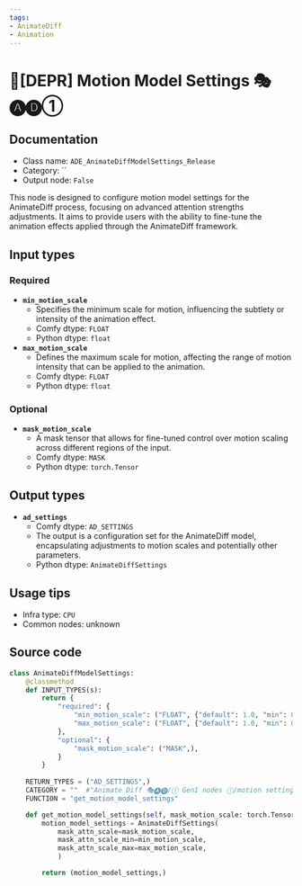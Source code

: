 ```yaml
---
tags:
- AnimateDiff
- Animation
---
```


# 🚫[DEPR] Motion Model Settings 🎭🅐🅓①
## Documentation
- Class name: `ADE_AnimateDiffModelSettings_Release`
- Category: ``
- Output node: `False`

This node is designed to configure motion model settings for the AnimateDiff process, focusing on advanced attention strengths adjustments. It aims to provide users with the ability to fine-tune the animation effects applied through the AnimateDiff framework.
## Input types
### Required
- **`min_motion_scale`**
    - Specifies the minimum scale for motion, influencing the subtlety or intensity of the animation effect.
    - Comfy dtype: `FLOAT`
    - Python dtype: `float`
- **`max_motion_scale`**
    - Defines the maximum scale for motion, affecting the range of motion intensity that can be applied to the animation.
    - Comfy dtype: `FLOAT`
    - Python dtype: `float`
### Optional
- **`mask_motion_scale`**
    - A mask tensor that allows for fine-tuned control over motion scaling across different regions of the input.
    - Comfy dtype: `MASK`
    - Python dtype: `torch.Tensor`
## Output types
- **`ad_settings`**
    - Comfy dtype: `AD_SETTINGS`
    - The output is a configuration set for the AnimateDiff model, encapsulating adjustments to motion scales and potentially other parameters.
    - Python dtype: `AnimateDiffSettings`
## Usage tips
- Infra type: `CPU`
- Common nodes: unknown


## Source code
```python
class AnimateDiffModelSettings:
    @classmethod
    def INPUT_TYPES(s):
        return {
            "required": {
                "min_motion_scale": ("FLOAT", {"default": 1.0, "min": 0.0, "step": 0.001}),
                "max_motion_scale": ("FLOAT", {"default": 1.0, "min": 0.0, "step": 0.001}),
            },
            "optional": {
                "mask_motion_scale": ("MASK",),
            }
        }
    
    RETURN_TYPES = ("AD_SETTINGS",)
    CATEGORY = ""  #"Animate Diff 🎭🅐🅓/① Gen1 nodes ①/motion settings"
    FUNCTION = "get_motion_model_settings"

    def get_motion_model_settings(self, mask_motion_scale: torch.Tensor=None, min_motion_scale: float=1.0, max_motion_scale: float=1.0):
        motion_model_settings = AnimateDiffSettings(
            mask_attn_scale=mask_motion_scale,
            mask_attn_scale_min=min_motion_scale,
            mask_attn_scale_max=max_motion_scale,
            )

        return (motion_model_settings,)

```
